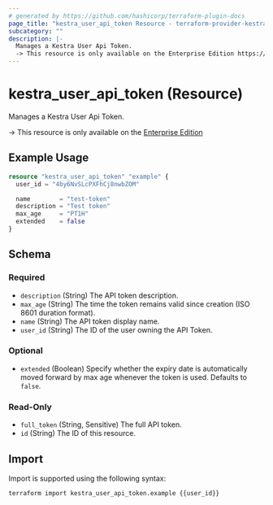 ```yaml
---
# generated by https://github.com/hashicorp/terraform-plugin-docs
page_title: "kestra_user_api_token Resource - terraform-provider-kestra"
subcategory: ""
description: |-
  Manages a Kestra User Api Token.
  -> This resource is only available on the Enterprise Edition https://kestra.io/enterprise
---
```


# kestra_user_api_token (Resource)

Manages a Kestra User Api Token.

-> This resource is only available on the [Enterprise Edition](https://kestra.io/enterprise)

## Example Usage

```terraform
resource "kestra_user_api_token" "example" {
  user_id = "4by6NvSLcPXFhCj8nwbZOM"

  name        = "test-token"
  description = "Test token"
  max_age     = "PT1H"
  extended    = false
}
```

<!-- schema generated by tfplugindocs -->
## Schema

### Required

- `description` (String) The API token description.
- `max_age` (String) The time the token remains valid since creation (ISO 8601 duration format).
- `name` (String) The API token display name.
- `user_id` (String) The ID of the user owning the API Token.

### Optional

- `extended` (Boolean) Specify whether the expiry date is automatically moved forward by max age whenever the token is used. Defaults to `false`.

### Read-Only

- `full_token` (String, Sensitive) The full API token.
- `id` (String) The ID of this resource.

## Import

Import is supported using the following syntax:

```shell
terraform import kestra_user_api_token.example {{user_id}}
```
